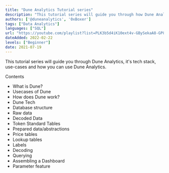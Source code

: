 ```yaml
---
title: "Dune Analytics Tutorial series"
description: "This tutorial series will guide you through how Dune Analytics works, it's technical aspects, use-cases and applications."
authors: ['@duneanalytics', '0xBoxer']
tags: ["Data Analytics"]
languages: ["SQL"]
url: "https://youtube.com/playlist?list=PLK3b5d4iK10ext4v-GBySekaA8-GP8quD"
dateAdded: 2022-02-22
levels: ["Beginner"]
date: 2021-07-19
---
```


This tutorial series will guide you through Dune Analytics, it's tech stack, use-cases and how you can use Dune Analytics.

Contents
- What is Dune?
- Usecases of Dune
- How does Dune work?
- Dune Tech
- Database structure
- Raw data
- Decoded Data
- Token Standard Tables
- Prepared data/abstractions
- Price tables
- Lookup tables
- Labels
- Decoding
- Querying
- Assembling a Dashboard
- Parameter feature
